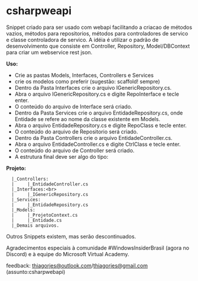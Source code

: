 ﻿# csharpweapiSnippet criado para ser usado com webapi facilitando a criacao de m&eacute;todos vazios, m&eacute;todos para repositorios, m&eacute;todos para controladores de servico e classe controladora de servico. A id&eacute;ia &eacute; utilizar o padr&atilde;o de desenvolvimento que consiste em Controller, Repository, Model/DBContext para criar um webservice rest json.**Uso:**-  Crie as pastas Models, Interfaces, Controllers e Services-  crie os modelos como preferir (sugest&atilde;o: scaffold! sempre)-  Dentro da Pasta Interfaces crie o arquivo IGenericRepository.cs.-  Abra o arquivo IGenericRepository.cs e digite RepoInterface e tecle enter.-  O conte&uacute;do do arquivo de Interface ser&aacute; criado.-  Dentro da Pasta Services crie o arquivo EntidadeRepository.cs, onde Entidade se refere ao nome da classe existente em Models. -  Abra o arquivo EntidadeRepository.cs e digite RepoClass e tecle enter.-  O conte&uacute;do do arquivo de Repositorio ser&aacute; criado.-  Dentro da Pasta Controllers crie o arquivo EntidadeController.cs.-  Abra o arquivo EntidadeController.cs e digite CtrlClass e tecle enter.-  O conte&uacute;do do arquivo de Controller ser&aacute; criado.- A estrutura final deve ser algo do tipo:**Projeto:**      |_Controllers:      |     |_EntidadeController.cs      |_Interfaces:<br>      |     |_IGenericRepository.cs      |_Services:      |     |_EntidadeRepository.cs      |_Models:      |     |_ProjetoContext.cs      |     |_Entidade.cs      |_Demais arquivos.Outros Snippets existem, mas ser&atilde;o descontinuados.Agradecimentos especiais à comunidade #WindowsInsiderBrasil (agora no Discord)e à equipe do Microsoft Virtual Academy.feedback: thiagorjes@outlook.com/thiagorjes@gmail.com  (assunto:csharpwebapi)
